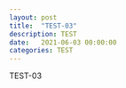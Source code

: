```yaml
---
layout: post
title:  "TEST-03"
description: TEST
date:   2021-06-03 00:00:00
categories: TEST
---
```

TEST-03
